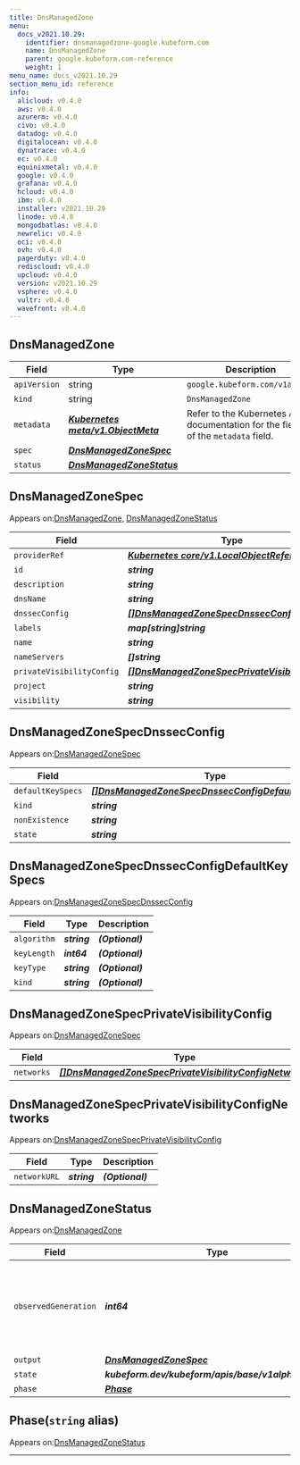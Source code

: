 ```yaml
---
title: DnsManagedZone
menu:
  docs_v2021.10.29:
    identifier: dnsmanagedzone-google.kubeform.com
    name: DnsManagedZone
    parent: google.kubeform.com-reference
    weight: 1
menu_name: docs_v2021.10.29
section_menu_id: reference
info:
  alicloud: v0.4.0
  aws: v0.4.0
  azurerm: v0.4.0
  civo: v0.4.0
  datadog: v0.4.0
  digitalocean: v0.4.0
  dynatrace: v0.4.0
  ec: v0.4.0
  equinixmetal: v0.4.0
  google: v0.4.0
  grafana: v0.4.0
  hcloud: v0.4.0
  ibm: v0.4.0
  installer: v2021.10.29
  linode: v0.4.0
  mongodbatlas: v0.4.0
  newrelic: v0.4.0
  oci: v0.4.0
  ovh: v0.4.0
  pagerduty: v0.4.0
  rediscloud: v0.4.0
  upcloud: v0.4.0
  version: v2021.10.29
  vsphere: v0.4.0
  vultr: v0.4.0
  wavefront: v0.4.0
---
```


## DnsManagedZone
| Field | Type | Description |
| ------ | ----- | ----------- |
| `apiVersion` | string | `google.kubeform.com/v1alpha1` |
|    `kind` | string | `DnsManagedZone` |
| `metadata` | ***[Kubernetes meta/v1.ObjectMeta](https://v1-18.docs.kubernetes.io/docs/reference/generated/kubernetes-api/v1.18/#objectmeta-v1-meta)***|Refer to the Kubernetes API documentation for the fields of the `metadata` field.|
| `spec` | ***[DnsManagedZoneSpec](#dnsmanagedzonespec)***||
| `status` | ***[DnsManagedZoneStatus](#dnsmanagedzonestatus)***||
## DnsManagedZoneSpec

Appears on:[DnsManagedZone](#dnsmanagedzone), [DnsManagedZoneStatus](#dnsmanagedzonestatus)

| Field | Type | Description |
| ------ | ----- | ----------- |
| `providerRef` | ***[Kubernetes core/v1.LocalObjectReference](https://v1-18.docs.kubernetes.io/docs/reference/generated/kubernetes-api/v1.18/#localobjectreference-v1-core)***||
| `id` | ***string***||
| `description` | ***string***| ***(Optional)*** |
| `dnsName` | ***string***||
| `dnssecConfig` | ***[[]DnsManagedZoneSpecDnssecConfig](#dnsmanagedzonespecdnssecconfig)***| ***(Optional)*** |
| `labels` | ***map[string]string***| ***(Optional)*** |
| `name` | ***string***||
| `nameServers` | ***[]string***| ***(Optional)*** |
| `privateVisibilityConfig` | ***[[]DnsManagedZoneSpecPrivateVisibilityConfig](#dnsmanagedzonespecprivatevisibilityconfig)***| ***(Optional)*** |
| `project` | ***string***| ***(Optional)*** |
| `visibility` | ***string***| ***(Optional)*** |
## DnsManagedZoneSpecDnssecConfig

Appears on:[DnsManagedZoneSpec](#dnsmanagedzonespec)

| Field | Type | Description |
| ------ | ----- | ----------- |
| `defaultKeySpecs` | ***[[]DnsManagedZoneSpecDnssecConfigDefaultKeySpecs](#dnsmanagedzonespecdnssecconfigdefaultkeyspecs)***| ***(Optional)*** |
| `kind` | ***string***| ***(Optional)*** |
| `nonExistence` | ***string***| ***(Optional)*** |
| `state` | ***string***| ***(Optional)*** |
## DnsManagedZoneSpecDnssecConfigDefaultKeySpecs

Appears on:[DnsManagedZoneSpecDnssecConfig](#dnsmanagedzonespecdnssecconfig)

| Field | Type | Description |
| ------ | ----- | ----------- |
| `algorithm` | ***string***| ***(Optional)*** |
| `keyLength` | ***int64***| ***(Optional)*** |
| `keyType` | ***string***| ***(Optional)*** |
| `kind` | ***string***| ***(Optional)*** |
## DnsManagedZoneSpecPrivateVisibilityConfig

Appears on:[DnsManagedZoneSpec](#dnsmanagedzonespec)

| Field | Type | Description |
| ------ | ----- | ----------- |
| `networks` | ***[[]DnsManagedZoneSpecPrivateVisibilityConfigNetworks](#dnsmanagedzonespecprivatevisibilityconfignetworks)***| ***(Optional)*** |
## DnsManagedZoneSpecPrivateVisibilityConfigNetworks

Appears on:[DnsManagedZoneSpecPrivateVisibilityConfig](#dnsmanagedzonespecprivatevisibilityconfig)

| Field | Type | Description |
| ------ | ----- | ----------- |
| `networkURL` | ***string***| ***(Optional)*** |
## DnsManagedZoneStatus

Appears on:[DnsManagedZone](#dnsmanagedzone)

| Field | Type | Description |
| ------ | ----- | ----------- |
| `observedGeneration` | ***int64***| ***(Optional)*** Resource generation, which is updated on mutation by the API Server.|
| `output` | ***[DnsManagedZoneSpec](#dnsmanagedzonespec)***| ***(Optional)*** |
| `state` | ***kubeform.dev/kubeform/apis/base/v1alpha1.State***| ***(Optional)*** |
| `phase` | ***[Phase](#phase)***| ***(Optional)*** |
## Phase(`string` alias)

Appears on:[DnsManagedZoneStatus](#dnsmanagedzonestatus)

---
